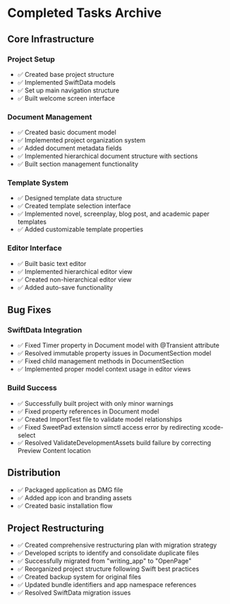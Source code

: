 # Completed Tasks Archive

## Core Infrastructure

### Project Setup
- ✅ Created base project structure
- ✅ Implemented SwiftData models
- ✅ Set up main navigation structure
- ✅ Built welcome screen interface

### Document Management
- ✅ Created basic document model
- ✅ Implemented project organization system
- ✅ Added document metadata fields
- ✅ Implemented hierarchical document structure with sections
- ✅ Built section management functionality

### Template System
- ✅ Designed template data structure
- ✅ Created template selection interface
- ✅ Implemented novel, screenplay, blog post, and academic paper templates
- ✅ Added customizable template properties

### Editor Interface
- ✅ Built basic text editor
- ✅ Implemented hierarchical editor view
- ✅ Created non-hierarchical editor view
- ✅ Added auto-save functionality

## Bug Fixes

### SwiftData Integration
- ✅ Fixed Timer property in Document model with @Transient attribute
- ✅ Resolved immutable property issues in DocumentSection model
- ✅ Fixed child management methods in DocumentSection
- ✅ Implemented proper model context usage in editor views

### Build Success
- ✅ Successfully built project with only minor warnings
- ✅ Fixed property references in Document model
- ✅ Created ImportTest file to validate model relationships
- ✅ Fixed SweetPad extension simctl access error by redirecting xcode-select
- ✅ Resolved ValidateDevelopmentAssets build failure by correcting Preview Content location

## Distribution
- ✅ Packaged application as DMG file
- ✅ Added app icon and branding assets
- ✅ Created basic installation flow

## Project Restructuring
- ✅ Created comprehensive restructuring plan with migration strategy
- ✅ Developed scripts to identify and consolidate duplicate files
- ✅ Successfully migrated from "writing_app" to "OpenPage"
- ✅ Reorganized project structure following Swift best practices
- ✅ Created backup system for original files
- ✅ Updated bundle identifiers and app namespace references
- ✅ Resolved SwiftData migration issues
